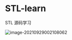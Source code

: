 # STL-learn

STL 源码学习

![image-20210929002108062](https://zzb-note.oss-cn-shanghai.aliyuncs.com/img/image-20210929002108062.png)
